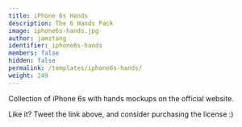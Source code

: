 ```yaml
---
title: iPhone 6s Hands
description: The 6 Hands Pack
image: iphone6s-hands.jpg
author: jamztang
identifier: iphone6s-hands
members: false
hidden: false
permalink: /templates/iphone6s-hands/
weight: 249
---
```


Collection of iPhone 6s with hands mockups on the official website.

Like it? Tweet the link above, and consider purchasing the license :)
